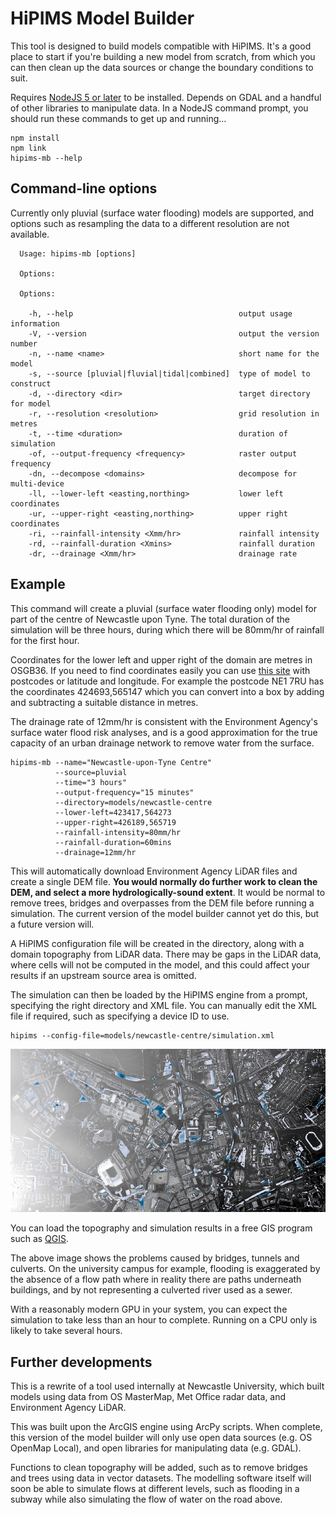 # HiPIMS Model Builder

This tool is designed to build models compatible with HiPIMS. It's a good place to start if you're building a new model from scratch, from which you can then clean up the data sources or change the boundary conditions to suit.

Requires [NodeJS 5 or later](https://nodejs.org/en/download/current/) to be installed. Depends on GDAL and a handful of other libraries to manipulate data. In a NodeJS command prompt, you should run these commands to get up and running...
````
npm install
npm link
hipims-mb --help
````

## Command-line options
Currently only pluvial (surface water flooding) models are supported, and options such as resampling the data to a different resolution are not available.

````
  Usage: hipims-mb [options]

  Options:

  Options:

    -h, --help                                     output usage information
    -V, --version                                  output the version number
    -n, --name <name>                              short name for the model
    -s, --source [pluvial|fluvial|tidal|combined]  type of model to construct
    -d, --directory <dir>                          target directory for model
    -r, --resolution <resolution>                  grid resolution in metres
    -t, --time <duration>                          duration of simulation
    -of, --output-frequency <frequency>            raster output frequency
    -dn, --decompose <domains>                     decompose for multi-device
    -ll, --lower-left <easting,northing>           lower left coordinates
    -ur, --upper-right <easting,northing>          upper right coordinates
    -ri, --rainfall-intensity <Xmm/hr>             rainfall intensity
    -rd, --rainfall-duration <Xmins>               rainfall duration
    -dr, --drainage <Xmm/hr>                       drainage rate
````

## Example
This command will create a pluvial (surface water flooding only) model for part of the centre of Newcastle upon Tyne. The total duration of the simulation will be three hours, during which there will be 80mm/hr of rainfall for the first hour.

Coordinates for the lower left and upper right of the domain are metres in OSGB36. If you need to find coordinates easily you can use [this site](http://www.nearby.org.uk/coord.cgi?p=NE6+1TX&f=full) with postcodes or latitude and longitude. For example the postcode NE1 7RU has the coordinates 424693,565147 which you can convert into a box by adding and subtracting a suitable distance in metres.

The drainage rate of 12mm/hr is consistent with the Environment Agency's surface water flood risk analyses, and is a good approximation for the true capacity of an urban drainage network to remove water from the surface.
````
hipims-mb --name="Newcastle-upon-Tyne Centre" 
          --source=pluvial 
          --time="3 hours" 
          --output-frequency="15 minutes" 
          --directory=models/newcastle-centre 
          --lower-left=423417,564273 
          --upper-right=426189,565719 
          --rainfall-intensity=80mm/hr 
          --rainfall-duration=60mins 
          --drainage=12mm/hr
````

This will automatically download Environment Agency LiDAR files and create a single DEM file. **You would normally do further work to clean the DEM, and select a more hydrologically-sound extent**. It would be normal to remove trees, bridges and overpasses from the DEM file before running a simulation. The current version of the model builder cannot yet do this, but a future version will.

A HiPIMS configuration file will be created in the directory, along with a domain topography from LiDAR data. There may be gaps in the LiDAR data, where cells will not be computed in the model, and this could affect your results if an upstream source area is omitted. 

The simulation can then be loaded by the HiPIMS engine from a prompt, specifying the right directory and XML file. You can manually edit the XML file if required, such as specifying a device ID to use.

````
hipims --config-file=models/newcastle-centre/simulation.xml
````

![Simulation results for Newcastle](/docs/hipims-newcastle-example.jpg?raw=true "Simulation results for Newcastle")

You can load the topography and simulation results in a free GIS program such as [QGIS](http://www.qgis.org/en/site/).

The above image shows the problems caused by bridges, tunnels and culverts. On the university campus for example, flooding is exaggerated by the absence of a flow path where in reality there are paths underneath buildings, and by not representing a culverted river used as a sewer.

With a reasonably modern GPU in your system, you can expect the simulation to take less than an hour to complete. Running on a CPU only is likely to take several hours.

## Further developments

This is a rewrite of a tool used internally at Newcastle University, which built models using data from OS MasterMap, Met Office radar data, and Environment Agency LiDAR. 

This was built upon the ArcGIS engine using ArcPy scripts. When complete, this version of the model builder will only use open data sources (e.g. OS OpenMap Local), and open libraries for manipulating data (e.g. GDAL).

Functions to clean topography will be added, such as to remove bridges and trees using data in vector datasets. The modelling software itself will soon be able to simulate flows at different levels, such as flooding in a subway while also simulating the flow of water on the road above.


